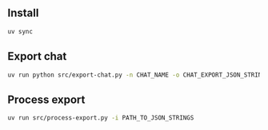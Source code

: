 ## Install
```bash
uv sync
```

## Export chat
```bash
uv run python src/export-chat.py -n CHAT_NAME -o CHAT_EXPORT_JSON_STRINGS_PATH
```

## Process export
```bash
uv run src/process-export.py -i PATH_TO_JSON_STRINGS
```
